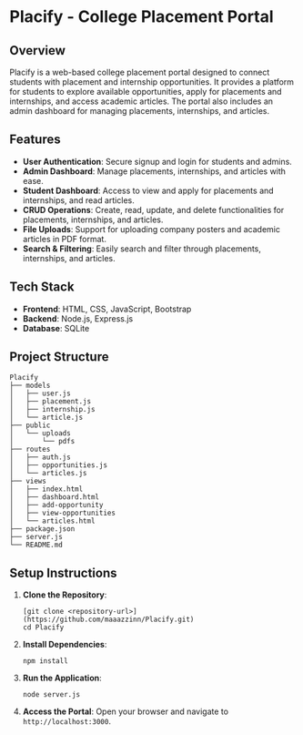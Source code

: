 # Placify - College Placement Portal

## Overview
Placify is a web-based college placement portal designed to connect students with placement and internship opportunities. It provides a platform for students to explore available opportunities, apply for placements and internships, and access academic articles. The portal also includes an admin dashboard for managing placements, internships, and articles.

## Features
- **User Authentication**: Secure signup and login for students and admins.
- **Admin Dashboard**: Manage placements, internships, and articles with ease.
- **Student Dashboard**: Access to view and apply for placements and internships, and read articles.
- **CRUD Operations**: Create, read, update, and delete functionalities for placements, internships, and articles.
- **File Uploads**: Support for uploading company posters and academic articles in PDF format.
- **Search & Filtering**: Easily search and filter through placements, internships, and articles.

## Tech Stack
- **Frontend**: HTML, CSS, JavaScript, Bootstrap
- **Backend**: Node.js, Express.js
- **Database**: SQLite

## Project Structure
```
Placify
├── models
│   ├── user.js
│   ├── placement.js
│   ├── internship.js
│   └── article.js
├── public
│   └── uploads
│       └── pdfs
├── routes
│   ├── auth.js
│   ├── opportunities.js
│   └── articles.js
├── views
│   ├── index.html
│   ├── dashboard.html
│   ├── add-opportunity
│   ├── view-opportunities
│   └── articles.html
├── package.json
├── server.js
└── README.md
```

## Setup Instructions
1. **Clone the Repository**: 
   ```
   [git clone <repository-url>](https://github.com/maaazzinn/Placify.git)
   cd Placify
   ```

2. **Install Dependencies**: 
   ```
   npm install
   ```

3. **Run the Application**: 
   ```
   node server.js
   ```

4. **Access the Portal**: Open your browser and navigate to `http://localhost:3000`.

